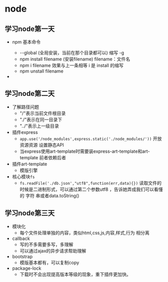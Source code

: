 # node  


## 学习node第一天  
- npm 基本命令  
    +  --global (全局安装，当前在那个目录都可以)  缩写 -g
    + npm install  filename (安装filename)  filename：文件名  
    + npm i filename  效果与上一条相等  i 是 install 的缩写  
    + npm unstall filename

-   




## 学习node第二天  

- 了解路径问题 
    +  "/"表示当前文件根目录  
    +  "./"表示在同一目录下  
    +  "../"表示上一级目录  
- 插件express  
    +  `app.use('/node_modules',express.static('./node_modules/'))` 开放资源资源 设置静态API  
    +  当express使用art-template时需要装express-art-template和art-template 前者依赖后者 
- 插件art-template 
    + 模版引擎  
- 核心模块`fs`  
    + `fs.readFile('./db.json',"utf8",function(err,data){})` 读取文件的时候是二进制形式，可以通过第二个参数utf8 ，告诉她弄成我们可以看懂的        字符    串或者data.toString()  
    
## 学习node第三天  

- 模块化  
    + 每个文件处理单独的内容，类似html,css,js,内容,样式,行为 相分离  
- callback  
    + 写的不多需要多写，多理解
    + 可以通过ajax的异步请求帮助理解  
- bootstrap  
    + 模版基本都有，可以复制copy  
- package-lock  
    + 下载时不会出现提高版本等级的现象，重下插件更加快。
  

